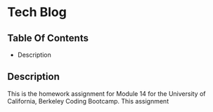 # Tech Blog

## Table Of Contents
* Description

## Description
This is the homework assignment for Module 14 for the University of California, Berkeley Coding Bootcamp.  This assignment 

